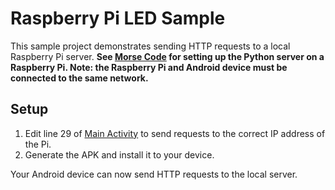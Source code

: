 # Raspberry Pi LED Sample
This sample project demonstrates sending HTTP requests to a local Raspberry Pi server.
**See [Morse Code](https://github.com/trevorhalvorson/MorseCode) for setting up the Python server on
a Raspberry Pi. Note: the Raspberry Pi and Android device must be connected to the same network.**


## Setup
1. Edit line 29 of [Main Activity](../master/app/src/main/java/com/trevorhalvorson/rpiledsample/MainActivity.java)
to send requests to the correct IP address of the Pi.
2. Generate the APK and install it to your device.


Your Android device can now send HTTP requests to the local server.
